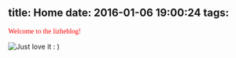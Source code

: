 title: Home
date: 2016-01-06 19:00:24
tags: 
---
<span style="color:Red; font-family:Monaco; font-size:1em;">Welcome to the lizheblog!</span>


![Just love it : )](https://camo.githubusercontent.com/90e8a38f4a4622bcc572cb5f90315182bd3b81fa/68747470733a2f2f706963342e7a68696d672e636f6d2f64353061623735653639323539626536333134373438633936386336383864665f722e6a7067)